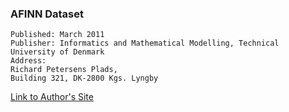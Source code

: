 ### AFINN Dataset
```
Published: March 2011
Publisher: Informatics and Mathematical Modelling, Technical University of Denmark
Address:
Richard Petersens Plads, 
Building 321, DK-2800 Kgs. Lyngby
```
[Link to Author's Site](https://www2.imm.dtu.dk/pubdb/pubs/6010-full.html)